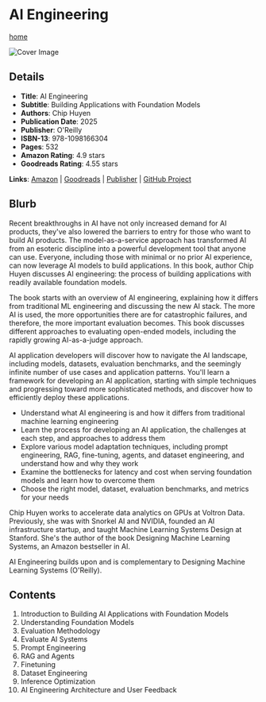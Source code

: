 # AI Engineering

[home](../)

![Cover Image](ai-engineering.jpeg)

## Details

* **Title**: AI Engineering
* **Subtitle**: Building Applications with Foundation Models
* **Authors**: Chip Huyen
* **Publication Date**: 2025
* **Publisher**: O'Reilly
* **ISBN-13**: 978-1098166304
* **Pages**: 532
* **Amazon Rating**: 4.9 stars
* **Goodreads Rating**: 4.55 stars


**Links**: [Amazon](https://a.co/d/hAI9OXl) |
[Goodreads](https://www.goodreads.com/book/show/216848047-ai-engineering) |
[Publisher](https://www.oreilly.com/library/view/ai-engineering/9781098166298/) |
[GitHub Project](https://github.com/chiphuyen/aie-book)

## Blurb

Recent breakthroughs in AI have not only increased demand for AI products, they've also lowered the barriers to entry for those who want to build AI products. The model-as-a-service approach has transformed AI from an esoteric discipline into a powerful development tool that anyone can use. Everyone, including those with minimal or no prior AI experience, can now leverage AI models to build applications. In this book, author Chip Huyen discusses AI engineering: the process of building applications with readily available foundation models.

The book starts with an overview of AI engineering, explaining how it differs from traditional ML engineering and discussing the new AI stack. The more AI is used, the more opportunities there are for catastrophic failures, and therefore, the more important evaluation becomes. This book discusses different approaches to evaluating open-ended models, including the rapidly growing AI-as-a-judge approach.

AI application developers will discover how to navigate the AI landscape, including models, datasets, evaluation benchmarks, and the seemingly infinite number of use cases and application patterns. You'll learn a framework for developing an AI application, starting with simple techniques and progressing toward more sophisticated methods, and discover how to efficiently deploy these applications.

* Understand what AI engineering is and how it differs from traditional machine learning engineering
* Learn the process for developing an AI application, the challenges at each step, and approaches to address them
* Explore various model adaptation techniques, including prompt engineering, RAG, fine-tuning, agents, and dataset engineering, and understand how and why they work
* Examine the bottlenecks for latency and cost when serving foundation models and learn how to overcome them
* Choose the right model, dataset, evaluation benchmarks, and metrics for your needs

Chip Huyen works to accelerate data analytics on GPUs at Voltron Data. Previously, she was with Snorkel AI and NVIDIA, founded an AI infrastructure startup, and taught Machine Learning Systems Design at Stanford. She's the author of the book Designing Machine Learning Systems, an Amazon bestseller in AI.

AI Engineering builds upon and is complementary to Designing Machine Learning Systems (O'Reilly).

## Contents

1. Introduction to Building AI Applications with Foundation Models
2. Understanding Foundation Models
3. Evaluation Methodology
4. Evaluate AI Systems
5. Prompt Engineering
6. RAG and Agents
7. Finetuning
8. Dataset Engineering
9. Inference Optimization
10. AI Engineering Architecture and User Feedback
